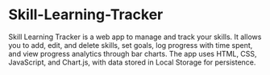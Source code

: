 # Skill-Learning-Tracker
Skill Learning Tracker is a web app to manage and track your skills. It allows you to add, edit, and delete skills, set goals, log progress with time spent, and view progress analytics through bar charts. The app uses HTML, CSS, JavaScript, and Chart.js, with data stored in Local Storage for persistence.
